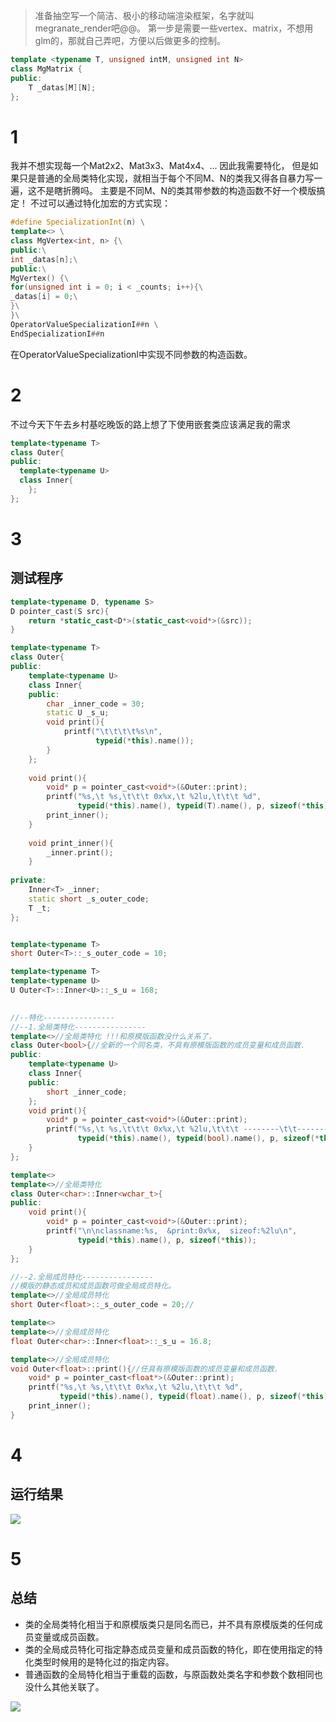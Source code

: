 
>准备抽空写一个简洁、极小的移动端渲染框架，名字就叫megranate_render吧@@。
第一步是需要一些vertex、matrix，不想用glm的，那就自己弄吧，方便以后做更多的控制。

```c++
template <typename T, unsigned intM, unsigned int N>
class MgMatrix {
public:
    T _datas[M][N];
};
```

1
=
我并不想实现每一个Mat2x2、Mat3x3、Mat4x4、...
因此我需要特化，
但是如果只是普通的全局类特化实现，就相当于每个不同M、N的类我又得各自暴力写一遍，这不是瞎折腾吗。
主要是不同M、N的类其带参数的构造函数不好一个模版搞定！
不过可以通过特化加宏的方式实现：
```c++
#define SpecializationInt(n) \
template<> \
class MgVertex<int, n> {\
public:\
int _datas[n];\
public:\
MgVertex() {\
for(unsigned int i = 0; i < _counts; i++){\
_datas[i] = 0;\
}\
}\
OperatorValueSpecializationI##n \
EndSpecializationI##n
```
在OperatorValueSpecializationI中实现不同参数的构造函数。


2
=
不过今天下午去乡村基吃晚饭的路上想了下使用嵌套类应该满足我的需求
```c++
template<typename T>
class Outer{
public:
  template<typename U>
  class Inner{
    };
};
```

3
=
测试程序
-
```c++
template<typename D, typename S>
D pointer_cast(S src){
    return *static_cast<D*>(static_cast<void*>(&src));
}

template<typename T>
class Outer{
public:
    template<typename U>
    class Inner{
    public:
        char _inner_code = 30;
        static U _s_u;
        void print(){
            printf("\t\t\t\t%s\n",
                   typeid(*this).name());
        }
    };
 
    void print(){
        void* p = pointer_cast<void*>(&Outer::print);
        printf("%s,\t %s,\t\t\t 0x%x,\t %2lu,\t\t\t %d",
               typeid(*this).name(), typeid(T).name(), p, sizeof(*this), _s_outer_code);
        print_inner();
    }
 
    void print_inner(){
        _inner.print();
    }
 
private:
    Inner<T> _inner;
    static short _s_outer_code;
    T _t;
};


template<typename T>
short Outer<T>::_s_outer_code = 10;

template<typename T>
template<typename U>
U Outer<T>::Inner<U>::_s_u = 168;
 

//--特化----------------
//--1.全局类特化----------------
template<>//全局类特化 !!!和原模版函数没什么关系了，
class Outer<bool>{//全新的一个同名类，不具有原模版函数的成员变量和成员函数.
public:
    template<typename U>
    class Inner{
    public:
        short _inner_code;
    };
    void print(){
        void* p = pointer_cast<void*>(&Outer::print);
        printf("%s,\t %s,\t\t\t 0x%x,\t %2lu,\t\t\t --------\t\t-------\t\t\t\t\t -------\n",
               typeid(*this).name(), typeid(bool).name(), p, sizeof(*this));
    }
};

template<>
template<>//全局类特化
class Outer<char>::Inner<wchar_t>{
public:
    void print(){
        void* p = pointer_cast<void*>(&Outer::print);
        printf("\n\nclassname:%s,  &print:0x%x,  sizeof:%2lu\n",
               typeid(*this).name(), p, sizeof(*this));
    }
};

//--2.全局成员特化----------------
//模版的静态成员和成员函数可做全局成员特化。
template<>//全局成员特化
short Outer<float>::_s_outer_code = 20;//

template<>
template<>//全局成员特化
float Outer<char>::Inner<float>::_s_u = 16.8;

template<>//全局成员特化
void Outer<float>::print(){//任具有原模版函数的成员变量和成员函数.
    void* p = pointer_cast<float*>(&Outer::print);
    printf("%s,\t %s,\t\t\t 0x%x,\t %2lu,\t\t\t %d",
           typeid(*this).name(), typeid(float).name(), p, sizeof(*this), _s_outer_code);
    print_inner();
}
```

4
=
运行结果
-
![](./结果.png) 

5
=
总结
-
* 类的全局类特化相当于和原模版类只是同名而已，并不具有原模版类的任何成员变量或成员函数。
* 类的全局成员特化可指定静态成员变量和成员函数的特化，即在使用指定的特化类型时候用的是特化过的指定内容。
* 普通函数的全局特化相当于重载的函数，与原函数处类名字和参数个数相同也没什么其他关联了。

![](./总结.jpeg) 